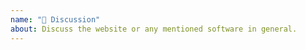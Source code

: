 ```yaml
---
name: "💬 Discussion"
about: Discuss the website or any mentioned software in general.
---
```


<!-- Remember to stay civil! -->
